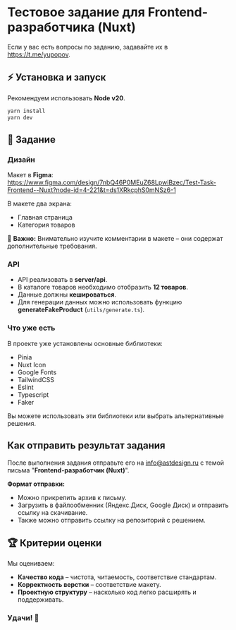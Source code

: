# Тестовое задание для Frontend-разработчика (Nuxt)

Если у вас есть вопросы по заданию, задавайте их в https://t.me/yupopov.

## ⚡ Установка и запуск
Рекомендуем использовать **Node v20**.

```bash
yarn install
yarn dev
```

## 🎯 Задание
### Дизайн

Макет в **Figma**: https://www.figma.com/design/7nbQ46P0MEuZ68LpwiBzec/Test-Task-Frontend--Nuxt?node-id=4-221&t=ds1XRkcphS0mNSz6-1

В макете два экрана:
- Главная страница
- Категория товаров

📌 **Важно:** Внимательно изучите комментарии в макете – они содержат дополнительные требования.

### API
- API реализовать в **server/api**.
- В каталоге товаров необходимо отобразить **12 товаров**.
- Данные должны **кешироваться**.
- Для генерации данных можно использовать функцию **generateFakeProduct** (`utils/generate.ts`).

### Что уже есть
В проекте уже установлены основные библиотеки:
- Pinia
- Nuxt Icon
- Google Fonts
- TailwindCSS
- Eslint
- Typescript
- Faker

Вы можете использовать эти библиотеки или выбрать альтернативные решения.

## Как отправить результат задания
После выполнения задания отправьте его на info@astdesign.ru с темой письма "**Frontend-разработчик (Nuxt)**".

**Формат отправки:**
- Можно прикрепить архив к письму.
- Загрузить в файлообменник (Яндекс.Диск, Google Диск) и отправить ссылку на скачивание.
- Также можно отправить ссылку на репозиторий с решением.

## 🏆 Критерии оценки

Мы оцениваем:
- **Качество кода** – чистота, читаемость, соответствие стандартам.
- **Корректность верстки** – соответствие макету.
- **Проектную структуру** – насколько код легко расширять и поддерживать.

### Удачи! 🚀
